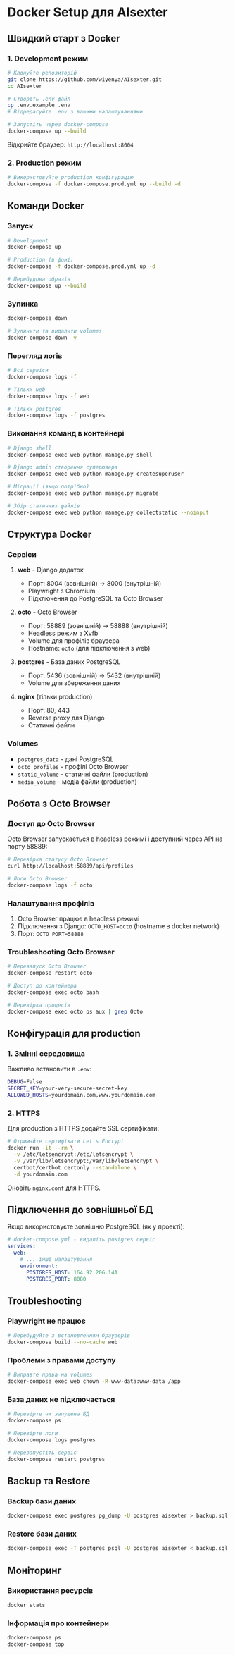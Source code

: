 # Docker Setup для AIsexter

## Швидкий старт з Docker

### 1. Development режим

```bash
# Клонуйте репозиторій
git clone https://github.com/wiyenya/AIsexter.git
cd AIsexter

# Створіть .env файл
cp .env.example .env
# Відредагуйте .env з вашими налаштуваннями

# Запустіть через docker-compose
docker-compose up --build
```

Відкрийте браузер: `http://localhost:8004`

### 2. Production режим

```bash
# Використовуйте production конфігурацію
docker-compose -f docker-compose.prod.yml up --build -d
```

## Команди Docker

### Запуск

```bash
# Development
docker-compose up

# Production (в фоні)
docker-compose -f docker-compose.prod.yml up -d

# Перебудова образів
docker-compose up --build
```

### Зупинка

```bash
docker-compose down

# Зупинити та видалити volumes
docker-compose down -v
```

### Перегляд логів

```bash
# Всі сервіси
docker-compose logs -f

# Тільки web
docker-compose logs -f web

# Тільки postgres
docker-compose logs -f postgres
```

### Виконання команд в контейнері

```bash
# Django shell
docker-compose exec web python manage.py shell

# Django admin створення суперюзера
docker-compose exec web python manage.py createsuperuser

# Міграції (якщо потрібно)
docker-compose exec web python manage.py migrate

# Збір статичних файлів
docker-compose exec web python manage.py collectstatic --noinput
```

## Структура Docker

### Сервіси

1. **web** - Django додаток
   - Порт: 8004 (зовнішній) -> 8000 (внутрішній)
   - Playwright з Chromium
   - Підключення до PostgreSQL та Octo Browser

2. **octo** - Octo Browser
   - Порт: 58889 (зовнішній) -> 58888 (внутрішній)
   - Headless режим з Xvfb
   - Volume для профілів браузера
   - Hostname: `octo` (для підключення з web)

3. **postgres** - База даних PostgreSQL
   - Порт: 5436 (зовнішній) -> 5432 (внутрішній)
   - Volume для збереження даних

4. **nginx** (тільки production)
   - Порт: 80, 443
   - Reverse proxy для Django
   - Статичні файли

### Volumes

- `postgres_data` - дані PostgreSQL
- `octo_profiles` - профілі Octo Browser
- `static_volume` - статичні файли (production)
- `media_volume` - медіа файли (production)

## Робота з Octo Browser

### Доступ до Octo Browser

Octo Browser запускається в headless режимі і доступний через API на порту 58889:

```bash
# Перевірка статусу Octo Browser
curl http://localhost:58889/api/profiles

# Логи Octo Browser
docker-compose logs -f octo
```

### Налаштування профілів

1. Octo Browser працює в headless режимі
2. Підключення з Django: `OCTO_HOST=octo` (hostname в docker network)
3. Порт: `OCTO_PORT=58888`

### Troubleshooting Octo Browser

```bash
# Перезапуск Octo Browser
docker-compose restart octo

# Доступ до контейнера
docker-compose exec octo bash

# Перевірка процесів
docker-compose exec octo ps aux | grep Octo
```

## Конфігурація для production

### 1. Змінні середовища

Важливо встановити в `.env`:

```bash
DEBUG=False
SECRET_KEY=your-very-secure-secret-key
ALLOWED_HOSTS=yourdomain.com,www.yourdomain.com
```

### 2. HTTPS

Для production з HTTPS додайте SSL сертифікати:

```bash
# Отримайте сертифікати Let's Encrypt
docker run -it --rm \
  -v /etc/letsencrypt:/etc/letsencrypt \
  -v /var/lib/letsencrypt:/var/lib/letsencrypt \
  certbot/certbot certonly --standalone \
  -d yourdomain.com
```

Оновіть `nginx.conf` для HTTPS.

## Підключення до зовнішньої БД

Якщо використовуєте зовнішню PostgreSQL (як у проекті):

```yaml
# docker-compose.yml - видаліть postgres сервіс
services:
  web:
    # ... інші налаштування
    environment:
      POSTGRES_HOST: 164.92.206.141
      POSTGRES_PORT: 8080
```

## Troubleshooting

### Playwright не працює

```bash
# Перебудуйте з встановленням браузерів
docker-compose build --no-cache web
```

### Проблеми з правами доступу

```bash
# Виправте права на volumes
docker-compose exec web chown -R www-data:www-data /app
```

### База даних не підключається

```bash
# Перевірте чи запущена БД
docker-compose ps

# Перевірте логи
docker-compose logs postgres

# Перезапустіть сервіс
docker-compose restart postgres
```

## Backup та Restore

### Backup бази даних

```bash
docker-compose exec postgres pg_dump -U postgres aisexter > backup.sql
```

### Restore бази даних

```bash
docker-compose exec -T postgres psql -U postgres aisexter < backup.sql
```

## Моніторинг

### Використання ресурсів

```bash
docker stats
```

### Інформація про контейнери

```bash
docker-compose ps
docker-compose top
```

